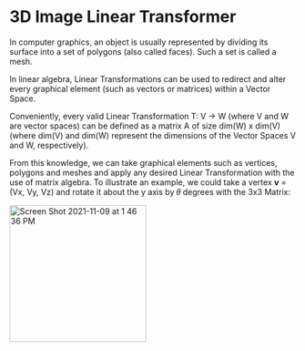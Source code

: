 # 3D Image Linear Transformer

In computer graphics, an object is usually represented by dividing its surface into a set of polygons (also called faces). Such a set is called a mesh.

In linear algebra, Linear Transformations can be used to redirect and alter every graphical element (such as vectors or matrices) within a Vector Space.

Conveniently, every valid Linear Transformation T: V -> W (where V and W are vector spaces) can be defined as a matrix A of size dim(W) x dim(V) (where dim(V) and dim(W) represent the dimensions of the Vector Spaces V and W, respectively).

From this knowledge, we can take graphical elements such as vertices, polygons and meshes and apply any desired Linear Transformation with the use of matrix algebra. To illustrate an example, we could take a vertex **v** = (Vx, Vy, Vz) and rotate it about the y axis by 𝜃 degrees with the 3x3 Matrix:

<img width="240" alt="Screen Shot 2021-11-09 at 1 46 36 PM" src="https://user-images.githubusercontent.com/86801013/140985670-9c695c1b-3578-457b-9f86-dfe0cd3355ca.png">

